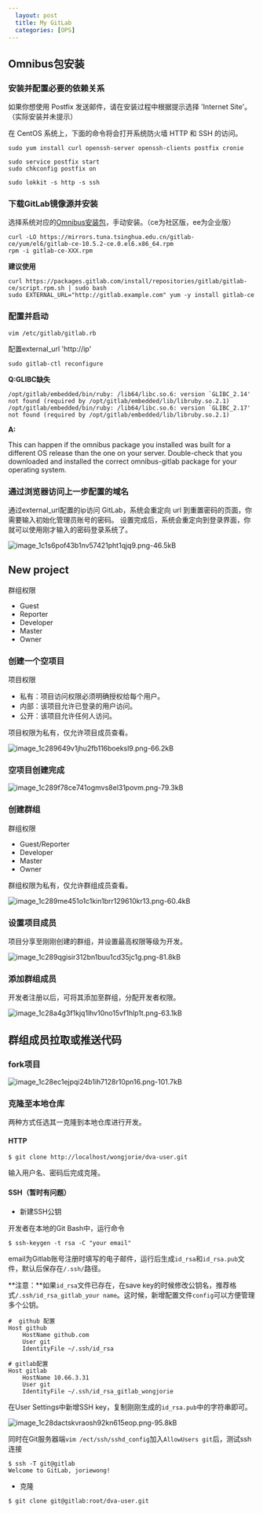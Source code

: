 ```yaml
---
  layout: post
  title: My GitLab
  categories: [OPS]
---
```


## Omnibus包安装

### 安装并配置必要的依赖关系

如果你想使用 Postfix 发送邮件，请在安装过程中根据提示选择 'Internet Site'。（实际安装并未提示）

在 CentOS 系统上，下面的命令将会打开系统防火墙 HTTP 和 SSH 的访问。 

```
sudo yum install curl openssh-server openssh-clients postfix cronie

sudo service postfix start
sudo chkconfig postfix on

sudo lokkit -s http -s ssh
```

### 下载GitLab镜像源并安装

选择系统对应的[Omnibus安装包][1]，手动安装。（ce为社区版，ee为企业版）

```
curl -LO https://mirrors.tuna.tsinghua.edu.cn/gitlab-ce/yum/el6/gitlab-ce-10.5.2-ce.0.el6.x86_64.rpm
rpm -i gitlab-ce-XXX.rpm
```

**建议使用**

```
curl https://packages.gitlab.com/install/repositories/gitlab/gitlab-ce/script.rpm.sh | sudo bash
sudo EXTERNAL_URL="http://gitlab.example.com" yum -y install gitlab-ce
```

### 配置并启动

```
vim /etc/gitlab/gitlab.rb
```

配置external_url 'http://ip'     

```
sudo gitlab-ctl reconfigure
```

**Q:GLIBC缺失**

    /opt/gitlab/embedded/bin/ruby: /lib64/libc.so.6: version `GLIBC_2.14' not found (required by /opt/gitlab/embedded/lib/libruby.so.2.1)
    /opt/gitlab/embedded/bin/ruby: /lib64/libc.so.6: version `GLIBC_2.17' not found (required by /opt/gitlab/embedded/lib/libruby.so.2.1)

**A:**

This can happen if the omnibus package you installed was built for a different OS release than the one on your server. Double-check that you downloaded and installed the correct omnibus-gitlab package for your operating system.

### 通过浏览器访问上一步配置的域名 

通过external_url配置的ip访问 GitLab，系统会重定向 url 到重置密码的页面，你需要输入初始化管理员账号的密码。 设置完成后，系统会重定向到登录界面，你就可以使用刚才输入的密码登录系统了。

![image_1c1s6pof43b1nv57421pht1qjq9.png-46.5kB][2]

## New project

群组权限

- Guest
- Reporter
- Developer
- Master
- Owner

### 创建一个空项目

项目权限

- 私有：项目访问权限必须明确授权给每个用户。
- 内部：该项目允许已登录的用户访问。
- 公开：该项目允许任何人访问。

项目权限为私有，仅允许项目成员查看。

![image_1c289649v1jhu2fb116boeksl9.png-66.2kB][3]

### 空项目创建完成

![image_1c289f78ce741ogmvs8el31povm.png-79.3kB][4]

### 创建群组

群组权限

- Guest/Reporter
- Developer
- Master
- Owner

群组权限为私有，仅允许群组成员查看。

![image_1c289me451o1c1kin1brr129610kr13.png-60.4kB][5]

### 设置项目成员

项目分享至刚刚创建的群组，并设置最高权限等级为开发。

![image_1c289qgisir312bn1buu1cd35jc1g.png-81.8kB][6]

### 添加群组成员

开发者注册以后，可将其添加至群组，分配开发者权限。

![image_1c28a4g3f1kjq1lhv10no15vf1hlp1t.png-63.1kB][7]

## 群组成员拉取或推送代码

### fork项目

![image_1c28ec1ejpqi24b1ih7128r10pn16.png-101.7kB][9]

### 克隆至本地仓库

两种方式任选其一克隆到本地仓库进行开发。

#### HTTP

```
$ git clone http://localhost/wongjorie/dva-user.git
```

输入用户名、密码后完成克隆。

#### SSH（暂时有问题）

- 新建SSH公钥

开发者在本地的Git Bash中，运行命令

```
$ ssh-keygen -t rsa -C "your email"
```

email为Gitlab账号注册时填写的电子邮件，运行后生成`id_rsa`和`id_rsa.pub`文件，默认后保存在`/.ssh/`路径。

**注意：**如果`id_rsa`文件已存在，在save key的时候修改公钥名，推荐格式`/.ssh/id_rsa_gitlab_your name`。这时候，新增配置文件`config`可以方便管理多个公钥。


    #  github 配置
    Host github
        HostName github.com
        User git
        IdentityFile ~/.ssh/id_rsa
    
    # gitlab配置
    Host gitlab
        HostName 10.66.3.31
        User git
        IdentityFile ~/.ssh/id_rsa_gitlab_wongjorie

在User Settings中新增SSH key，复制刚刚生成的`id_rsa.pub`中的字符串即可。

![image_1c28dactskvraosh92kn615eop.png-95.8kB][8]

同时在Git服务器端`vim /ect/ssh/sshd_config`加入`AllowUsers git`后，测试ssh连接

```
$ ssh -T git@gitlab
Welcome to GitLab, joriewong!
```

- 克隆

```
$ git clone git@gitlab:root/dva-user.git
```

  [1]: https://mirrors.tuna.tsinghua.edu.cn/gitlab-ce/yum/
  [2]: http://static.zybuluo.com/wongjorie/kx9ies99cxwohe9pided6ulx/image_1c1s6pof43b1nv57421pht1qjq9.png
  [3]: http://static.zybuluo.com/wongjorie/axocu864q9e4c92tz6bhtfb2/image_1c289649v1jhu2fb116boeksl9.png
  [4]: http://static.zybuluo.com/wongjorie/7gdb2zo7vz7o0s20sy8ccwcu/image_1c289f78ce741ogmvs8el31povm.png
  [5]: http://static.zybuluo.com/wongjorie/61d96yhyt0ircweu3g2ole1u/image_1c289me451o1c1kin1brr129610kr13.png
  [6]: http://static.zybuluo.com/wongjorie/8z2yad5y2k500uzordk8iz32/image_1c289qgisir312bn1buu1cd35jc1g.png
  [7]: http://static.zybuluo.com/wongjorie/w75arxegojs7tr30dmfpnw4a/image_1c28a4g3f1kjq1lhv10no15vf1hlp1t.png
  [8]: http://static.zybuluo.com/wongjorie/jyg2wjo7omhf7h141w778r5q/image_1c28dactskvraosh92kn615eop.png
  [9]: http://static.zybuluo.com/wongjorie/rmuc2eqdenre7k20wh4q35xf/image_1c28ec1ejpqi24b1ih7128r10pn16.png